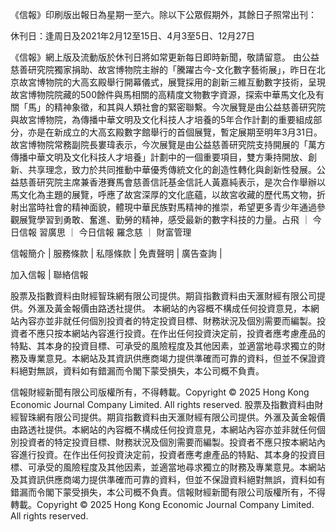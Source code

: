 《信報》印刷版出報日為星期一至六。除以下公眾假期外，其餘日子照常出刊：

休刊日：逢周日及2021年2月12至15日、4月3至5日、12月27日

《信報》網上版及流動版於休刊日將如常更新每日即時新聞，敬請留意。
由公益慈善研究院獨家捐助、故宮博物院主辦的「騰躍古今-文化數字藝術展」，昨日在北京故宮博物院的大高玄殿舉行開幕儀式，展覽採用的創新三維互動數字技術，呈現故宮博物院院藏的500餘件與馬相關的高精度文物數字資源，探索中華馬文化及有關「馬」的精神象徵，和其與人類社會的緊密聯繫。今次展覽是由公益慈善研究院與故宮博物院，為傳播中華文明及文化科技人才培養的5年合作計劃的重要組成部分，亦是在新成立的大高玄殿數字館舉行的首個展覽，暫定展期至明年3月31日。故宮博物院常務副院長婁瑋表示，今次展覽是由公益慈善研究院支持開展的「萬方傳播中華文明及文化科技人才培養」計劃中的一個重要項目，雙方秉持開放、創新、共享理念，致力於共同推動中華優秀傳統文化的創造性轉化與創新性發展。公益慈善研究院主席兼香港賽馬會慈善信託基金信託人黃嘉純表示，是次合作舉辦以馬文化為主題的展覽，呼應了故宮深厚的文化底蘊，以故宮收藏的歷代馬文物，折射出當時社會的精神面貌，體現中華民族對馬精神的推崇，希望更多青少年通過參觀展覽學習到勇敢、奮進、勤勞的精神，感受最新的數字科技的力量。占飛
      		      	 ｜ 
     			       		      	 	今日信報
習廣思
      		      	 ｜ 
     			       		      	 	今日信報
羅念慈
      		      	 ｜ 
     			       		      	 	財富管理

信報簡介 | 
	        服務條款 | 
	        私隱條款 | 
	        免責聲明 | 
	        廣告查詢 | 
			
加入信報 | 
	        聯絡信報

股票及指數資料由財經智珠網有限公司提供。期貨指數資料由天滙財經有限公司提供。外滙及黃金報價由路透社提供。
本網站的內容概不構成任何投資意見，本網站內容亦並非就任何個別投資者的特定投資目標、財務狀況及個別需要而編製。投資者不應只按本網站內容進行投資。在作出任何投資決定前，投資者應考慮產品的特點、其本身的投資目標、可承受的風險程度及其他因素，並適當地尋求獨立的財務及專業意見。本網站及其資訊供應商竭力提供準確而可靠的資料，但並不保證資料絕對無誤，資料如有錯漏而令閣下蒙受損失，本公司概不負責。

信報財經新聞有限公司版權所有，不得轉載。Copyright © 2025 Hong Kong Economic Journal Company Limited. All rights reserved.
股票及指數資料由財經智珠網有限公司提供。期貨指數資料由天滙財經有限公司提供。外滙及黃金報價由路透社提供。本網站的內容概不構成任何投資意見，本網站內容亦並非就任何個別投資者的特定投資目標、財務狀況及個別需要而編製。投資者不應只按本網站內容進行投資。在作出任何投資決定前，投資者應考慮產品的特點、其本身的投資目標、可承受的風險程度及其他因素，並適當地尋求獨立的財務及專業意見。本網站及其資訊供應商竭力提供準確而可靠的資料，但並不保證資料絕對無誤，資料如有錯漏而令閣下蒙受損失，本公司概不負責。信報財經新聞有限公司版權所有，不得轉載。Copyright © 2025 Hong Kong Economic Journal Company Limited. All rights reserved.